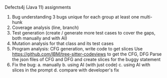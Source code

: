 Defects4j (Java 11) assignments


1. Bug understanding
  3 bugs unique for each group
    at least one multi-hunk
2. Coverage analysis (line, branch)
3. Test generation (create / generate more test cases to cover the gaps, both manually and with AI)
4. Mutation analysis for that class and its test cases 
5. Program analysis: CFG generation, write code to get slices
  Use https://github.com/IBM/tree-sitter-codeviews to get the CFG, DFG
  Parse the json files of CFG and DFG and create slices for the buggy statement
6. Fix the bug: 
  a. manually
  b. using AI (with just code)
  c. using AI with slices in the prompt
  d. compare with developer's fix
